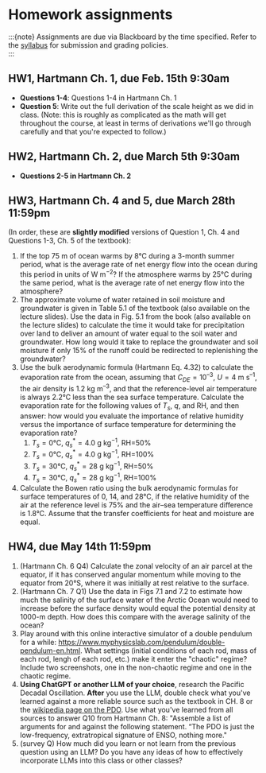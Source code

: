 # Homework assignments

:::{note}
Assignments are due via Blackboard by the time specified.  Refer to the [syllabus](../info/syllabus) for submission and grading policies.  
:::


## HW1, Hartmann Ch. 1, due Feb. 15th 9:30am

- **Questions 1-4**: Questions 1-4 in Hartmann Ch. 1
- **Question 5**: Write out the full derivation of the scale height as we did in class.  (Note: this is roughly as complicated as the math will get throughout the course, at least in terms of derivations we'll go through carefully and that you're expected to follow.)

## HW2, Hartmann Ch. 2, due March 5th 9:30am

- **Questions 2-5 in Hartmann Ch. 2**

## HW3, Hartmann Ch. 4 and 5, due March 28th **11:59pm**
(In order, these are **slightly modified** versions of Question 1, Ch. 4 and Questions 1-3, Ch. 5 of the textbook):

<!-- SAH: Spring 2024: typo, 11^-3 should have been 10^-3.  And q^* for T_s=303 K is 2.7e-2, not 2.8e-2.  Update those next time this is used.-->

1. If the top 75 m of ocean warms by 8°C during a 3-month summer period, what is the average rate of net energy flow into the ocean during this period in units of W m$^{−2}$?  If the atmosphere warms by 25°C during the same period, what is the average rate of net energy flow into the atmosphere?
2. The approximate volume of water retained in soil moisture and groundwater is given in Table 5.1 of the textbook (also available on the lecture slides). Use the data in Fig. 5.1 from the book (also available on the lecture slides) to calculate the time it would take for precipitation over land to deliver an amount of water equal to the soil water and groundwater.  How long would it take to replace the groundwater and soil moisture if only 15% of the runoff could be redirected to replenishing the groundwater?
3. Use the bulk aerodynamic formula (Hartmann Eq. 4.32) to calculate the evaporation rate from the ocean, assuming that $C_{DE}=10^{–3}$, $U=4$ m s$^{–1}$, the air density is 1.2 kg m$^{–3}$, and that the reference-level air temperature is always 2.2°C less than the sea surface temperature.  Calculate the evaporation rate for the following values of $T_s$, $q$, and RH, and then answer: how would you evaluate the importance of relative humidity versus the importance of surface temperature for determining the evaporation rate?
    1. $T_s=0$°C, $q_s^*=4.0$ g kg$^{−1}$, RH=50% 
    2. $T_s=0$°C, $q_s^*=4.0$ g kg$^{−1}$, RH=100% 
    3. $T_s=30$°C, $q_s^*=28$ g kg$^{−1}$, RH=50% 
    4. $T_s=30$°C, $q_s^*=28$ g kg$^{−1}$, RH=100%
4. Calculate the Bowen ratio using the bulk aerodynamic formulas for surface temperatures of 0, 14, and 28°C, if the relative humidity of the air at the reference level is 75% and the air–sea temperature difference is 1.8°C.  Assume that the transfer coefficients for heat and moisture are equal.

## HW4, due May 14th 11:59pm
1. (Hartmann Ch. 6 Q4) Calculate the zonal velocity of an air parcel at the equator, if it has conserved angular momentum while moving to the equator from 20°S, where it was initially at rest relative to the surface.
2. (Hartmann Ch. 7 Q1) Use the data in Figs 7.1 and 7.2 to estimate how much the salinity of
the surface water of the Arctic Ocean would need to increase before the surface density would equal the potential density at 1000-m depth.  How does this compare with the average salinity of the ocean?
3. Play around with this online interactive simulator of a double pendulum for a while: https://www.myphysicslab.com/pendulum/double-pendulum-en.html.  What settings (initial conditions of each rod, mass of each rod, lengh of each rod, etc.) make it enter the "chaotic" regime?  Include two screenshots, one in the non-chaotic regime and one in the chaotic regime.
4. **Using ChatGPT or another LLM of your choice**, research the Pacific Decadal Oscillation.  **After** you use the LLM, double check what you've learned against a more reliable source such as the textbook in CH. 8 or the [wikipedia page on the PDO](https://en.wikipedia.org/wiki/Pacific_decadal_oscillation).  Use what you've learned from all sources to answer Q10 from Hartmann Ch. 8: "Assemble a list of arguments for and against the following statement. “The PDO is just the low-frequency, extratropical signature of ENSO, nothing more."
5. (survey Q) How much did you learn or not learn from the previous question using an LLM?  Do you have any ideas of how to effectively incorporate LLMs into this class or other classes?
